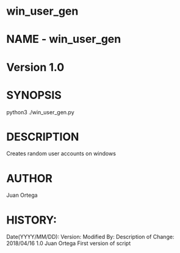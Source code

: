 # win_user_gen
# NAME - win_user_gen
# Version 1.0

# SYNOPSIS
python3 ./win_user_gen.py

# DESCRIPTION
Creates random user accounts on windows

# AUTHOR
Juan Ortega

# HISTORY:
 Date(YYYY/MM/DD):     Version:        Modified By:    Description of Change:
 2018/04/16             1.0            Juan Ortega     First version of script
